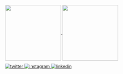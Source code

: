 <a href="https://github.com/olafkotur/olafkotur">
  <img align="center" src="https://github-readme-stats.vercel.app/api?username=olafkotur&show_icons=true&theme=dark&icon_color=1ed9cf&count_private=true" style="height:180px;"/>
</a>
<a href="https://github.com/olafkotur/olafkotur">
  <img align="center" src="https://github-readme-stats.vercel.app/api/top-langs/?username=olafkotur&layout=compact&theme=dark&hide=html,css,dart" style="height:180px;" />
</a>

<div align="left" style="margin-top:10px;">
  <a href="https://twitter.com/olafkotur" target="_blank">
    <img src=https://img.shields.io/badge/twitter-%2300acee.svg?&style=for-the-badge&logo=twitter&logoColor=white alt=twitter style="margin-bottom: 5px;" />
  </a>
  <a href="https://www.instagram.com/olafkotur" target="_blank">
    <img src=https://img.shields.io/badge/instagram-%23000000.svg?&style=for-the-badge&logo=instagram&logoColor=white alt=instagram style="margin-bottom: 5px;" />
  </a>
  <a href="https://www.linkedin.com/in/olaf-kotur-3b9b4366/" target="_blank">
    <img src=https://img.shields.io/badge/linkedin-%231E77B5.svg?&style=for-the-badge&logo=linkedin&logoColor=white alt=linkedin style="margin-bottom: 5px;" />
  </a>
</div>
